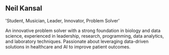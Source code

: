 ## Neil Kansal

'Student, Musician, Leader, Innovator, Problem Solver'

An innovative problem solver with a strong foundation in biology and data science, experienced in leadership, research, programming, data analytics, and laboratory techniques. Passionate about leveraging data-driven solutions in healthcare and AI to improve patient outcomes.
